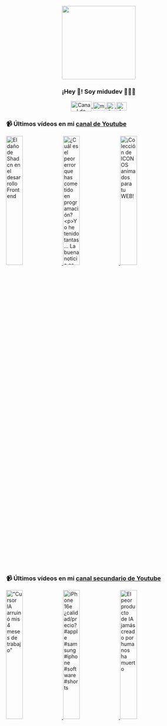 <p align="center" width="300">
   <img align="center" width="200" src="https://user-images.githubusercontent.com/1561955/106762302-fda9de00-6635-11eb-99be-3ef744e60c0e.png" />
   <h3 align="center">¡Hey 👋! Soy midudev 👨🏻‍💻</h3>
</p>

<p align="center">
   <a href="https://twitch.tv/midudev" target="blank">
    <img align="center" src="https://upload.wikimedia.org/wikipedia/commons/c/ce/Twitch_logo_2019.svg" alt="Canal de Twitch de midudev" height="28px" width="56px" />
  </a>
  <span style="width: 8px;"> </span>
   <a href="https://youtube.com/midudev" target="blank">
    <img align="center" src="https://upload.wikimedia.org/wikipedia/commons/0/09/YouTube_full-color_icon_%282017%29.svg" alt="midudev" height="23px" width="33px" />
  </a>
  <span style="width: 8px;"> </span>
  <a href="https://instagram.com/midu.dev" target="blank">
    <img align="center" src="https://upload.wikimedia.org/wikipedia/commons/e/e7/Instagram_logo_2016.svg" alt="Canal de Instagram de midu.dev" height="23px" width="23px" />
  </a>
  <span style="width: 8px;"> </span>
  <a href="https://twitter.com/midudev" target="blank">
    <img align="center" src="https://upload.wikimedia.org/wikipedia/commons/thumb/6/6f/Logo_of_Twitter.svg/2491px-Logo_of_Twitter.svg.png" alt="Canal de Twitter de midudev" height="23px" width="28px" />
  </a>
</p>

### 📹 Últimos vídeos en mi [canal de Youtube](https://youtube.com/midudev?sub_confirmation=1)

<a href='https://youtu.be/_7DF9j1E2co' target='_blank'>
  <img width='30%' src='https://img.youtube.com/vi/_7DF9j1E2co/mqdefault.jpg' alt='El daño de Shadcn en el desarrollo Frontend' />
</a>
<a href='https://youtu.be/brNbwyVd_wM' target='_blank'>
  <img width='30%' src='https://img.youtube.com/vi/brNbwyVd_wM/mqdefault.jpg' alt='¿Cuál es el peor error que has cometido en programación?

Yo he tenido tantas... La buena noticia es' />
</a>
<a href='https://youtu.be/6rcrRckkdWA' target='_blank'>
  <img width='30%' src='https://img.youtube.com/vi/6rcrRckkdWA/mqdefault.jpg' alt='¡Colección de ICONOS animados para tu WEB!' />
</a>

### 📹 Últimos vídeos en mi [canal secundario de Youtube](https://youtube.com/midulive?sub_confirmation=1)

<a href='https://youtu.be/2RzMNrTndsk' target='_blank'>
  <img width='30%' src='https://img.youtube.com/vi/2RzMNrTndsk/mqdefault.jpg' alt='"Cursor IA arruinó mis 4 meses de trabajo"' />
</a>
<a href='https://youtu.be/qI_j3_ztqk0' target='_blank'>
  <img width='30%' src='https://img.youtube.com/vi/qI_j3_ztqk0/mqdefault.jpg' alt='iPhone 16e ¿calidad/precio? #apple #samsung #iphone #software #shorts' />
</a>
<a href='https://youtu.be/j7jJG09ssuY' target='_blank'>
  <img width='30%' src='https://img.youtube.com/vi/j7jJG09ssuY/mqdefault.jpg' alt='El peor producto de IA jamás creado por humanos ha muerto' />
</a>
